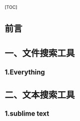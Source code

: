 

[TOC]

# 前言







# 一、文件搜索工具

## 1.Everything









# 二、文本搜索工具

## 1.sublime text







































